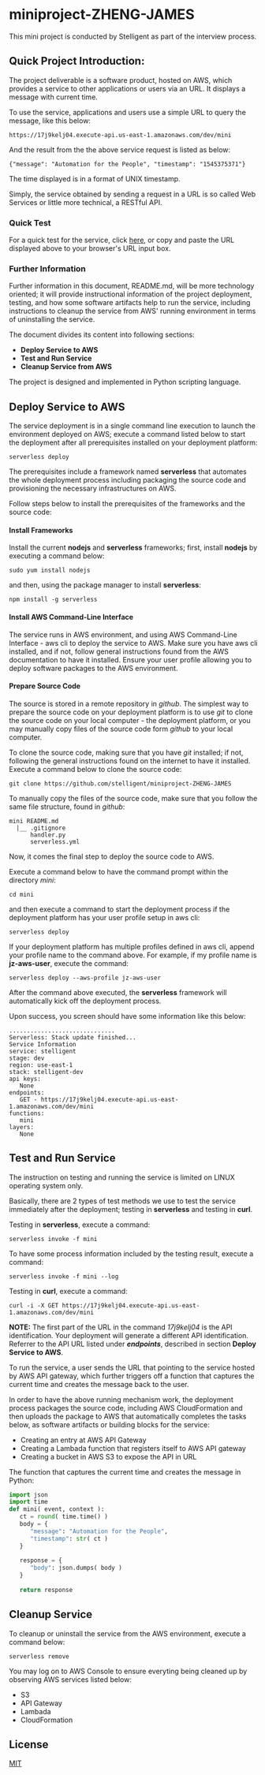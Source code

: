 # miniproject-ZHENG-JAMES
This mini project is conducted by Stelligent as part of the interview process.
## Quick Project Introduction: 
The project deliverable is a software product, hosted on AWS, which provides a service to other applications or users via an URL. It displays a message with current time. 

To use the service, applications and users use a simple URL to query the message, like this below:
```
https://17j9kelj04.execute-api.us-east-1.amazonaws.com/dev/mini
```
And the result from the the above service request is listed as below:
```
{"message": "Automation for the People", "timestamp": "1545375371"}
```
The time displayed is in a format of UNIX timestamp.

Simply, the service obtained by sending a request in a URL is so called Web Services or little more technical, a RESTful API.

### Quick Test
For a quick test for the service, click <a href="https://17j9kelj04.execute-api.us-east-1.amazonaws.com/dev/mini" target="_blank" title="A quick view to the project deliverable at AWS">here</a>, or copy and paste the URL displayed above to your browser's URL input box.

### Further Information
Further information in this document, README.md, will be more technology oriented; it will provide instructional information of the project deployment, testing, and how some software artifacts help to run the service, including instructions to cleanup the service from AWS' running environment in terms of uninstalling the service.

The document divides its content into following sections:
* <b>Deploy Service to AWS</b>
* <b>Test and Run Service</b>
* <b>Cleanup Service from AWS</b>
 
The project is designed and implemented in Python scripting language.

## Deploy Service to AWS
The service deployment is in a single command line execution to launch the environment deployed on AWS; execute a command listed below to start the deployment after all prerequisites installed on your deployment platform:
```
serverless deploy
```
The prerequisites include a framework named <b>serverless</b> that automates the whole deployment process including packaging the source code and provisioning the necessary infrastructures on AWS.

Follow steps below to install the prerequisites of the frameworks and the source code:
#### Install Frameworks
Install the current <b>nodejs</b> and <b>serverless</b> frameworks; first, install <b>nodejs</b> by executing a command below:
```
sudo yum install nodejs
```
and then, using the package manager to install <b>serverless</b>:
```
npm install -g serverless
```
#### Install AWS Command-Line Interface
The service runs in AWS environment, and using AWS Command-Line Interface - aws cli to deploy the service to AWS. Make sure you have aws cli installed, and if not, follow general instructions found from the AWS documentation to have it installed. Ensure your user profile allowing you to deploy software packages to the AWS environment.

#### Prepare Source Code
The source is stored in a remote repository in <i>github</i>. The simplest way to prepare the source code on your deployment platform is to use <i>git</i> to clone the source code on your local computer - the deployment platform, or you may manually copy files of the source code form <i>github</i> to your local computer.

To clone the source code, making sure that you have <i>git</i> installed; if not, following the general instructions found on the internet to have it installed. Execute a command below to clone the source code:
```
git clone https://github.com/stelligent/miniproject-ZHENG-JAMES
```
To manually copy the files of the source code, make sure that you follow the same file structure, found in <i>github</i>:
```
mini README.md
  |__ .gitignore
      handler.py
      serverless.yml
```

Now, it comes the final step to deploy the source code to AWS.

Execute a command below to have the command prompt within the directory <i>mini</i>:
```
cd mini
```
and then execute a command to start the deployment process if the deployment platform has your user profile setup in aws cli:
```
serverless deploy
```
If your deployment platform has multiple profiles defined in aws cli, append your profile name to the command above. For example, if my profile name is <b>jz-aws-user</b>, execute the command:
```
serverless deploy --aws-profile jz-aws-user
```
After the command above executed, the <b>serverless</b> framework will automatically kick off the deployment process.

Upon success, you screen should have some information like this below:
```
..............................
Serverless: Stack update finished...
Service Information
service: stelligent
stage: dev
region: use-east-1
stack: stelligent-dev
api keys:
   None
endpoints:
   GET - https://17j9kelj04.execute-api.us-east-1.amazonaws.com/dev/mini
functions:
   mini
layers:
   None
```
## Test and Run Service
The instruction on testing and running the service is limited on LINUX operating system only.

Basically, there are 2 types of test methods we use to test the service immediately after the deployment; testing in <b>serverless</b> and testing in <b>curl</b>.

Testing in <b>serverless</b>, execute a command:
```
serverless invoke -f mini
```
To have some process information included by the testing result, execute a command:
```
serverless invoke -f mini --log
```
Testing in <b>curl</b>, execute a command:
```
curl -i -X GET https://17j9kelj04.execute-api.us-east-1.amazonaws.com/dev/mini
```
<b>NOTE:</b>
The first part of the URL in the command <i>17j9kelj04</i> is the API identification. Your deployment will generate a different API identification. Referrer to the API URL listed under <i><b>endpoints</b></i>, described in section <b>Deploy Service to AWS</b>.

To run the service, a user sends the URL that pointing to the service hosted by AWS API gateway, which further triggers off a function that captures the current time and creates the message back to the user.

In order to have the above running mechanism work, the deployment process packages the source code, including AWS CloudFormation and then uploads the package to AWS that automatically completes the tasks below, as software artifacts or building blocks for the service:
* Creating an entry at AWS API Gateway
* Creating a Lambada function that registers itself to AWS API gateway
* Creating a bucket in AWS S3 to expose the API in URL

The function that captures the current time and creates the message in Python:
```python
import json
import time
def mini( event, context ):
   ct = round( time.time() )
   body = {
      "message": "Automation for the People",
      "timestamp": str( ct )
   }
   
   response = {
      "body": json.dumps( body )
   }
   
   return response
```
## Cleanup Service
To cleanup or uninstall the service from the AWS environment, execute a command below:
```
serverless remove
```
You may log on to AWS Console to ensure everyting being cleaned up by observing AWS services listed below:
* S3
* API Gateway
* Lambada
* CloudFormation

## License
[MIT](https://choosealicense.com/licenses/mit/)


